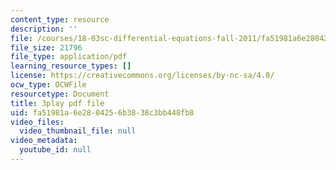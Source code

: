 ```yaml
---
content_type: resource
description: ''
file: /courses/18-03sc-differential-equations-fall-2011/fa51981a6e2804256b3838c3bb448fb8_RzaB0t9dx0A.pdf
file_size: 21796
file_type: application/pdf
learning_resource_types: []
license: https://creativecommons.org/licenses/by-nc-sa/4.0/
ocw_type: OCWFile
resourcetype: Document
title: 3play pdf file
uid: fa51981a-6e28-0425-6b38-38c3bb448fb8
video_files:
  video_thumbnail_file: null
video_metadata:
  youtube_id: null
---
```

